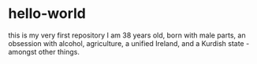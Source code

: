 # hello-world
this is my very first repository
I am 38 years old, born with male parts, an obsession with alcohol, agriculture, a unified Ireland, and a Kurdish state -amongst other things.
